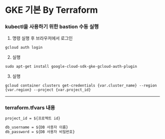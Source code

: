 # GKE 기본 By Terraform

### kubectl을 사용하기 위한 bastion 수동 실행

1. 명령 실행 후 브라우저에서 로그인
```shell
gcloud auth login
```

2. 실행
```shell
sudo apt-get install google-cloud-sdk-gke-gcloud-auth-plugin
```

3. 실행
```shell
gcloud container clusters get-credentials {var.cluster_name} --region {var.region} --project {var.project_id}
```

---

### terraform.tfvars 내용

```txt
project_id = ${프로젝트 id}

db_username = ${DB 사용자 이름}
db_password = ${DB 사용자 비밀번호}
```